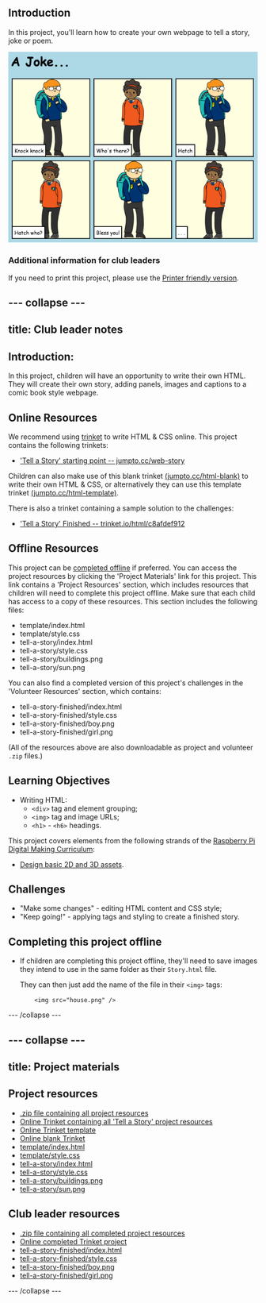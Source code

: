 ## Introduction

In this project, you'll learn how to create your own webpage to tell a story, joke or poem.

![screenshot](images/story-final.png)

### Additional information for club leaders

If you need to print this project, please use the [Printer friendly version](https://projects.raspberry-pi.org/en/projects/tell-a-story/print).


--- collapse ---
---
title: Club leader notes
---


## Introduction:
In this project, children will have an opportunity to write their own HTML. They will create their own story, adding panels, images and captions to a comic book style webpage.

## Online Resources

We recommend using [trinket](https://trinket.io/) to write HTML & CSS online. This project contains the following trinkets:

+ ['Tell a Story' starting point -- jumpto.cc/web-story](http://jumpto.cc/web-story)

Children can also make use of this blank trinket [(jumpto.cc/html-blank)](http://jumpto.cc/html-blank) to write their own HTML & CSS, or alternatively they can use this template trinket [(jumpto.cc/html-template)](http://jumpto.cc/html-template).

There is also a trinket containing a sample solution to the challenges:

+ ['Tell a Story' Finished -- trinket.io/html/c8afdef912](https://trinket.io/html/c8afdef912)

## Offline Resources
This project can be [completed offline](https://www.codeclubprojects.org/en-GB/resources/webdev-working-offline/) if preferred. You can access the project resources by clicking the 'Project Materials' link for this project. This link contains a 'Project Resources' section, which includes resources that children will need to complete this project offline. Make sure that each child has access to a copy of these resources. This section includes the following files:

+ template/index.html
+ template/style.css
+ tell-a-story/index.html
+ tell-a-story/style.css
+ tell-a-story/buildings.png
+ tell-a-story/sun.png

You can also find a completed version of this project's challenges in the 'Volunteer Resources' section, which contains:

+ tell-a-story-finished/index.html
+ tell-a-story-finished/style.css
+ tell-a-story-finished/boy.png
+ tell-a-story-finished/girl.png

(All of the resources above are also downloadable as project and volunteer `.zip` files.)

## Learning Objectives
+ Writing HTML:
	+ `<div>` tag and element grouping;
	+ `<img>` tag and image URLs;
	+ `<h1>` - `<h6>` headings.

This project covers elements from the following strands of the [Raspberry Pi Digital Making Curriculum](http://rpf.io/curriculum):

+ [Design basic 2D and 3D assets](https://www.raspberrypi.org/curriculum/design/creator).

## Challenges
+ "Make some changes" - editing HTML content and CSS style;
+ "Keep going!" - applying tags and styling to create a finished story.

## Completing this project offline
+ If children are completing this project offline, they'll need to save images they intend to use in the same folder as their `Story.html` file.

	They can then just add the name of the file in their `<img>` tags:

	```
		<img src="house.png" />
	``` 

--- /collapse ---


--- collapse ---
---
title: Project materials
---
## Project resources
* [.zip file containing all project resources](resources/story-project-resources.zip)
* [Online Trinket containing all 'Tell a Story' project resources](http://jumpto.cc/web-story)
* [Online Trinket template](http://jumpto.cc/trinket-template)
* [Online blank Trinket](http://jumpto.cc/trinket-blank)
* [template/index.html](resources/template-index.html)
* [template/style.css](resources/template-style.css)
* [tell-a-story/index.html](resources/tell-a-story-index.html)
* [tell-a-story/style.css](resources/tell-a-story-style.css)
* [tell-a-story/buildings.png](resources/tell-a-story-buildings.png)
* [tell-a-story/sun.png](resources/tell-a-story-sun.png)

## Club leader resources
* [.zip file containing all completed project resources](resources/story-volunteer-resources.zip)
* [Online completed Trinket project](https://trinket.io/html/c8afdef912)
* [tell-a-story-finished/index.html](resources/tell-a-story-finished-index.html)
* [tell-a-story-finished/style.css](resources/tell-a-story-finished-style.css)
* [tell-a-story-finished/boy.png](resources/tell-a-story-finished-boy.png)
* [tell-a-story-finished/girl.png](resources/tell-a-story-finished-girl.png)

--- /collapse ---